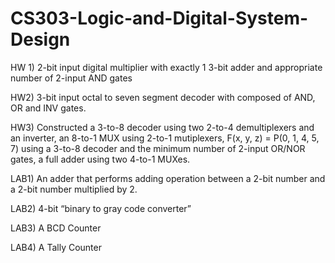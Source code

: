 # CS303-Logic-and-Digital-System-Design

 HW 1) 2-bit input digital multiplier with exactly 1 3-bit adder and appropriate number of 2-input AND gates
 
 HW2) 3-bit input octal to seven segment decoder with composed of AND, OR and INV gates.
 
 HW3) Constructed a 3-to-8 decoder using two 2-to-4 demultiplexers and an inverter, an 8-to-1 MUX using 2-to-1 mutiplexers, F(x, y, z) = P(0, 1, 4, 5, 7) using a 3-to-8 decoder and the minimum number of 2-input
OR/NOR gates,  a full adder using two 4-to-1 MUXes.

 LAB1) An adder that performs adding operation between a 2-bit number and a 2-bit number multiplied by 2.
 
 LAB2) 4-bit “binary to gray code converter”
 
 LAB3) A BCD Counter
 
 LAB4) A Tally Counter

